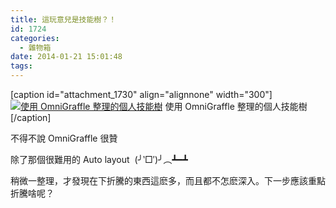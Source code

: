 ```yaml
---
title: 這玩意兒是技能樹？！
id: 1724
categories:
  - 雜物箱
date: 2014-01-21 15:01:48
tags:
---
```


[caption id="attachment_1730" align="alignnone" width="300"][![使用 OmniGraffle 整理的個人技能樹](/wp-content/uploads/2014/01/SkillTree-300x213.jpg)](/wp-content/uploads/2014/01/SkillTree-e1390289270189.jpg) 使用 OmniGraffle 整理的個人技能樹[/caption]

不得不說 OmniGraffle 很贊

除了那個很難用的 Auto layout  (╯‵□′)╯︵┻━┻

稍微一整理，才發現在下折騰的東西這麽多，而且都不怎麽深入。下一步應該重點折騰啥呢？